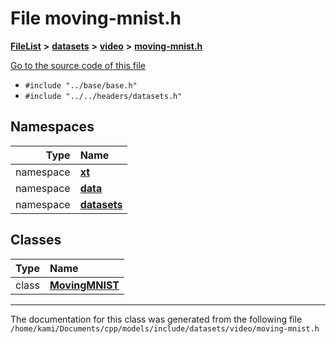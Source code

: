 

# File moving-mnist.h



[**FileList**](files.md) **>** [**datasets**](dir_29ff4802398ba4a572b958e731c7adb4.md) **>** [**video**](dir_424049e583f42f721b040286e87ec464.md) **>** [**moving-mnist.h**](moving-mnist_8h.md)

[Go to the source code of this file](moving-mnist_8h_source.md)



* `#include "../base/base.h"`
* `#include "../../headers/datasets.h"`













## Namespaces

| Type | Name |
| ---: | :--- |
| namespace | [**xt**](namespacext.md) <br> |
| namespace | [**data**](namespacext_1_1data.md) <br> |
| namespace | [**datasets**](namespacext_1_1data_1_1datasets.md) <br> |


## Classes

| Type | Name |
| ---: | :--- |
| class | [**MovingMNIST**](classxt_1_1data_1_1datasets_1_1MovingMNIST.md) <br> |



















































------------------------------
The documentation for this class was generated from the following file `/home/kami/Documents/cpp/models/include/datasets/video/moving-mnist.h`

